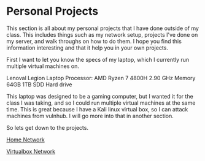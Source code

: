 # Personal Projects

This section is all about my personal projects that I have done outside of my class. This includes things such as my network setup, projects I've done on my server, and walk throughs on how to do them. I hope you find this information interesting and that it help you in your own projects. 

First I want to let you know the specs of my laptop, which I currently run multiple virtual machines on. 

Lenoval Legion Laptop
Processor: AMD Ryzen 7 4800H  2.90 GHz
Memory 64GB 
1TB SDD Hard drive

This laptop was designed to be a gaming computer, but I wanted it for the class I was taking, and so I could run multiple virtual machines at the same time. This is great because I have a Kali linux virtual box, so I can attack machines from vulnhub.  I will go more into that in another section. 

So lets get down to the projects. 

[Home Network](https://github.com/shansen18/BootCamp/blob/4debee1a238c3f4c8062b2dad74ecc2d237f17b3/Personal_Projects/Home%20Network/README.md)

[Virtualbox Network](https://github.com/shansen18/BootCamp/blob/bc03c6e83bc3ac045ff7db1a37caf57e6de470f7/Personal_Projects/Virtualbox%20Networks/README.md)
